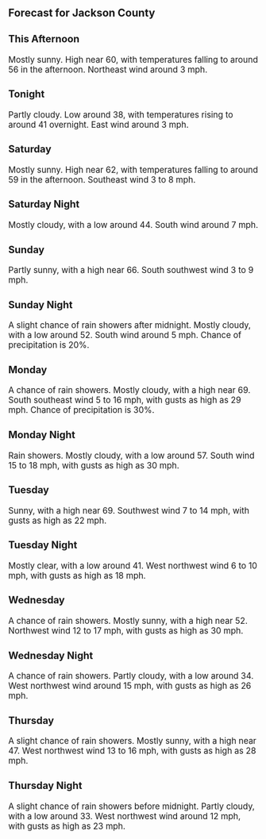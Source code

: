<div>
   <h2>Forecast for Jackson County</h2>
   <p>
      <div style="font-size:120%">
         <h3>This Afternoon</h3>Mostly sunny. High near 60, with temperatures falling to around 56 in the afternoon. Northeast wind around 3 mph.<br></div>
   </p>
   <p>
      <div style="font-size:120%">
         <h3>Tonight</h3>Partly cloudy. Low around 38, with temperatures rising to around 41 overnight. East wind around 3 mph.<br></div>
   </p>
   <p>
      <div style="font-size:120%">
         <h3>Saturday</h3>Mostly sunny. High near 62, with temperatures falling to around 59 in the afternoon. Southeast wind 3 to 8 mph.<br></div>
   </p>
   <p>
      <div style="font-size:120%">
         <h3>Saturday Night</h3>Mostly cloudy, with a low around 44. South wind around 7 mph.<br></div>
   </p>
   <p>
      <div style="font-size:120%">
         <h3>Sunday</h3>Partly sunny, with a high near 66. South southwest wind 3 to 9 mph.<br></div>
   </p>
   <p>
      <div style="font-size:120%">
         <h3>Sunday Night</h3>A slight chance of rain showers after midnight. Mostly cloudy, with a low around 52. South wind around 5 mph. Chance of precipitation
         is 20%.<br></div>
   </p>
   <p>
      <div style="font-size:120%">
         <h3>Monday</h3>A chance of rain showers. Mostly cloudy, with a high near 69. South southeast wind 5 to 16 mph, with gusts as high as 29 mph.
         Chance of precipitation is 30%.<br></div>
   </p>
   <p>
      <div style="font-size:120%">
         <h3>Monday Night</h3>Rain showers. Mostly cloudy, with a low around 57. South wind 15 to 18 mph, with gusts as high as 30 mph.<br></div>
   </p>
   <p>
      <div style="font-size:120%">
         <h3>Tuesday</h3>Sunny, with a high near 69. Southwest wind 7 to 14 mph, with gusts as high as 22 mph.<br></div>
   </p>
   <p>
      <div style="font-size:120%">
         <h3>Tuesday Night</h3>Mostly clear, with a low around 41. West northwest wind 6 to 10 mph, with gusts as high as 18 mph.<br></div>
   </p>
   <p>
      <div style="font-size:120%">
         <h3>Wednesday</h3>A chance of rain showers. Mostly sunny, with a high near 52. Northwest wind 12 to 17 mph, with gusts as high as 30 mph.<br></div>
   </p>
   <p>
      <div style="font-size:120%">
         <h3>Wednesday Night</h3>A chance of rain showers. Partly cloudy, with a low around 34. West northwest wind around 15 mph, with gusts as high as 26
         mph.<br></div>
   </p>
   <p>
      <div style="font-size:120%">
         <h3>Thursday</h3>A slight chance of rain showers. Mostly sunny, with a high near 47. West northwest wind 13 to 16 mph, with gusts as high as
         28 mph.<br></div>
   </p>
   <p>
      <div style="font-size:120%">
         <h3>Thursday Night</h3>A slight chance of rain showers before midnight. Partly cloudy, with a low around 33. West northwest wind around 12 mph, with
         gusts as high as 23 mph.<br></div>
   </p>
</div>
